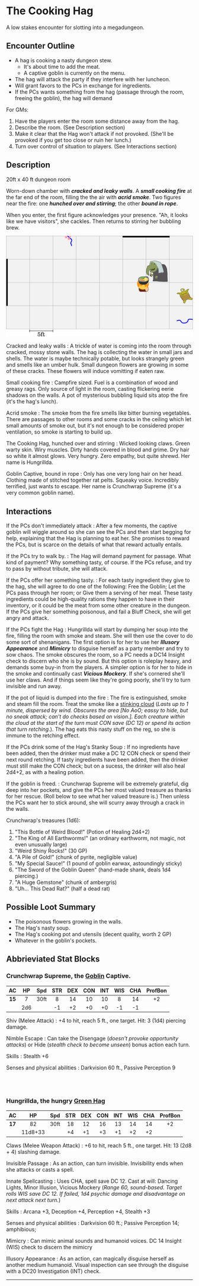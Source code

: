 
# The Cooking Hag

A low stakes encounter for slotting into a megadungeon.

## Encounter Outline

- A hag is cooking a nasty dungeon stew. 
    - It's about time to add the meat.
    - A captive goblin is currently on the menu.
- The hag will attack the party if they interfere with her luncheon.
- Will grant favors to the PCs in exchange for ingredients.
- If the PCs wants something from the hag (passage through the room, freeing the goblin), the hag will demand 


For GMs:

1. Have the players enter the room some distance away from the hag.
2. Describe the room. (See Description section)
3. Make it clear that the Hag won't attack if not provoked. (She'll be provoked if you get too close or ruin her lunch.)
4. Turn over control of situation to players. (See Interactions section)




## Description

20ft x 40 ft dungeon room


Worn-down chamber with ***cracked and leaky walls***.
A ***small cooking fire*** at the far end of the room, filling the the air with ***acrid smoke***. 
Two figures near the fire: one ***hunched over and stirring***; the other ***bound in rope***.

When you enter, the first figure acknowledges your presence. "Ah, it looks like we have visitors", she cackles. Then returns to stirring her bubbling brew. 

![](dungeonchef-map.svg)

Cracked and leaky walls
: A trickle of water is coming into the room through cracked, mossy stone walls. The hag is collecting the water in small jars and shells. The water is maybe technically potable, but looks strangely green and smells like an umber hulk. Small dungeon flowers are growing in some of these cracks. These flowers will induce vomitting if eaten raw.

Small cooking fire
: Campfire sized.  Fuel is a combination of wood and greasy rags. Only source of light in the room, casting flickering eerie shadows on the walls. A pot of mysterious bubbling liquid sits atop the fire (it's the hag's lunch). 

Acrid smoke
: The smoke from the fire smells like bitter burning vegetables. There are passages to other rooms and some cracks in the ceiling which let small amounts of smoke out, but it's not enough to be considered proper ventilation, so smoke is starting to build up. 

The Cooking Hag, hunched over and stirring
: Wicked looking claws. Green warty skin. Wiry muscles. Dirty hands covered in blood and grime. Dry hair so white it almost glows. Very hungry. Zero empathy, but quite shrewd. Her name is Hungrillda.

Goblin Captive, bound in rope
: Only has one very long hair on her head. Clothing made of stitched together rat pelts. Squeaky voice. Incredibly terrified, just wants to escape. Her name is Crunchwrap Supreme (it's a very common goblin name).







## Interactions

If the PCs don't immediately attack
: After a few moments, the captive goblin will wiggle around so she can see the PCs and then start begging for help, explaining that the Hag is planning to eat her. She promises to reward the PCs, but is scarce on the details of what that reward actually entails.


If the PCs try to walk by.
: The Hag will demand payment for passage. What kind of payment? Why something tasty, of course. If the PCs refuse, and try to pass by without tribute, she will attack.


If the PCs offer her something tasty.
: For each tasty ingredient they give to the hag, she will agree to do one of the following: Free the Goblin; Let the PCs pass through her room; or Give them a serving of her meal. These tasty ingredients could be high-quality rations they happen to have in their inventory, or it could be the meat from some other creature in the dungeon. If the PCs give her something poisonous, and fail a Bluff Check, she will get angry and attack.


If the PCs fight the Hag
: Hungrillda will start by dumping her soup into the fire, filling the room with smoke and steam. She will then use the cover to do some sort of shenanigans. The first option is for her to use her ***Illusory Appearance*** and ***Mimicry*** to disguise herself as a party member and try to sow chaos. The smoke obscures the room, so a PC needs a DC14 Insight check to discern who she is by sound. But this option is roleplay heavy, and demands some buy-in from the players. A simpler option is for her to hide in the smoke and continually cast ***Vicious Mockery***. If she's cornered she'll use her claws. And if things seem like they're going poorly, she'll try to turn invisible and run away.


If the pot of liquid is dumped into the fire
: The fire is extinguished, smoke and steam fill the room. Treat the smoke like a [stinking cloud](https://roll20.net/compendium/dnd5e/Stinking%20Cloud#content) (*Lasts up to 1 minute, dispersed by wind. Obscures the area [No AoO; eassy to hide, but no sneak attack; can't do checks based on vision.]. Each creature within the cloud at the start of the turn must CON save (DC 12) or spend its action that turn retching.*). The hag eats this nasty stuff on the reg, so she is immune to the retching effect.

If the PCs drink some of the Hag's Stanky Soup
: If no ingredients have been added, then the drinker must make a DC 12 CON check or spend their next round retching. If tasty ingredients have been added, then the drinker must still make the CON check; but on a sucess, the drinker will also heal 2d4+2, as with a healing potion. 

If the goblin is freed.
: Crunchwrap Supreme will be extremely grateful, dig deep into her pockets, and give the PCs her most valued treasure as thanks for her rescue. (Roll below to see what her valued treasure is.) Then unless the PCs want her to stick around, she will scurry away through a crack in the walls. 

Crunchwrap's treasures (1d6):
1. "This Bottle of Weird Blood!" (Potion of Healing 2d4+2)
2. "The King of All Earthworms!" (an ordinary earthworm, not magic, not even unusually large)
3. "Weird Shiny Rocks!" (30 GP)
4. "A Pile of Gold!" (chunk of pyrite, negligible value)
5. "My Special Sauce!" (1 pound of goblin earwax, astoundingly sticky)
6. "The Sword of the Goblin Queen" (hand-made shank, deals 1d4 piercing.)
5. "A Huge Gemstone" (chunk of ambergris)
6. "Uh... This Dead Rat?" (half a dead rat)



## Possible Loot Summary

- The poisonous flowers growing in the walls.
- The Hag's nasty soup.
- The Hag's cooking pot and utensils (decent quality, worth 2 GP)
- Whatever in the goblin's pockets.








## Abbrieviated Stat Blocks

### Crunchwrap Supreme, the [Goblin](https://www.dndbeyond.com/monsters/goblin) Captive.

|AC | HP | Spd | STR | DEX | CON | INT | WIS | CHA| ProfBon|
|:-:|:-:|:-:|:-:|:-:|:-:|:-:|:-:|:-:|:-:|
|**15**|7|30ft|8|14|10|10|8|14|+2|
| |2d6||-1|+2|+0|+0|-1|-1||

Shiv (Melee Attack) 
:  +4 to hit, reach 5 ft., one target. Hit: 3 (1d4) piercing damage. 

Nimble Escape
:  Can take the Disengage (*doesn't provoke opportunity attacks*) or Hide (*stealth check to become unseen*) bonus action each turn.

Skills
: Stealth +6

Senses and physical abilities
: Darkvision 60 ft., Passive Perception 9

<br><br>





### Hungrillda, the hungry [Green Hag](https://www.dndbeyond.com/monsters/green-hag)

|AC | HP | Spd | STR | DEX | CON | INT | WIS | CHA| ProfBon|
|:-:|:-:|:-:|:-:|:-:|:-:|:-:|:-:|:-:|:-:|
|**17**|82|30ft|18|12|16|13|14|14|+2|
| |11d8+33||+4|+1|+3|+1|+2|+2||

Claws (Melee Weapon Attack)
: +6 to hit, reach 5 ft., one target. Hit: 13 (2d8 + 4) slashing damage. 

Invisible Passage
: As an action, can turn invisible. Invisibility ends when she attacks or casts a spell.

Innate Spellcasting
: Uses CHA, spell save DC 12. Cast at will: Dancing Lights, Minor Illusion, Vicious Mockery (*Range 60, sound-based. Target rolls WIS save DC 12. If failed, 1d4 psychic damage and disadvantage on next attack next turn.*)

Skills
: Arcana +3, Deception +4, Perception +4, Stealth +3

Senses and physical abilities
: Darkvision 60 ft.; Passive Perception 14; amphibious; 

Mimicry
: Can mimic animal sounds and humanoid voices. DC 14 Insight (WIS) check to discern the mimicry

Illusory Appearance
: As an action, can magically disguise herself as another medium humanoid. Visual inspection can see through the disguise with a DC20 Investigation (INT) check.



---
<!--
### Hungrillda, the hungry [Night Hag](https://www.dndbeyond.com/monsters/night-hag)

If the DM would like to increase the difficulty of the combat, they can make Hungrillda a Night Hag instead of a Green Hag.

|AC | HP | Spd | STR | DEX | CON | INT | WIS | CHA| ProfBon|
|:-:|:-:|:-:|:-:|:-:|:-:|:-:|:-:|:-:|:-:|
|**17**|82|30ft|18|15|16|16|14|16|+3|
| |15d8+45||+4|+2|+3|+3|+2|+3||

Resistances and Immunities
: Resitant to Cold, Fire; Bludgeoning, Piercing, Slashing from Nonmagical Attacks that aren't Silvered. Immunity to being Charmed.

Claws (Melee Weapon Attack)
: +7 to hit, reach 5 ft., one target. Hit: 13 (2d8 + 4) slashing damage.

Etherealness
: As an action, can enter or leave ethereal plane. Can haunt someone while there to make it difficult for them to relax (probably not relevant in a one-shot.)

Innate Spellcasting
: Cast at will: Detect Magic, Magic Missile (*Three darts each hit a target within 120ft, dealing 1d4+1 force damage.*)

Skills
: Deception +7, Insight +6, Perception +6, Stealth +6

Senses 
: Darkvision 120 ft., Passive Perception 16

Change Shape
: As an action, can magically Change Shape. But Grunhilda probably won't use this. She's proud of her warty beauty.
-->





